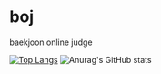 # boj
baekjoon online judge

[![Top Langs](https://github-readme-stats.vercel.app/api/top-langs/?username=HwangZi)](https://github.com/anuraghazra/github-readme-stats)
![Anurag's GitHub stats](https://github-readme-stats.vercel.app/api?username=HwangZi&show_icons=true&theme=radical)
